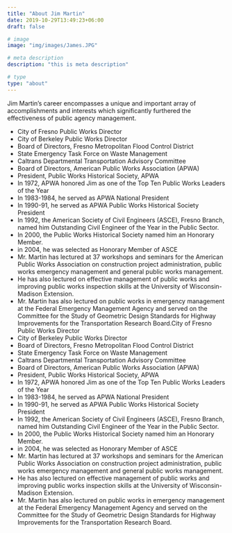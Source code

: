 ```yaml
---
title: "About Jim Martin"
date: 2019-10-29T13:49:23+06:00
draft: false

# image
image: "img/images/James.JPG"

# meta description
description: "this is meta description"

# type
type: "about"
---
```


Jim Martin’s career encompasses a unique and important array of accomplishments and interests which significantly furthered the effectiveness of public agency management.

- City of Fresno Public Works Director
- City of Berkeley Public Works Director
- Board of Directors, Fresno Metropolitan Flood Control District
- State Emergency Task Force on Waste Management
- Caltrans Departmental Transportation Advisory Committee
- Board of Directors, American Public Works Association (APWA)
- President, Public Works Historical Society, APWA
- In 1972, APWA honored Jim as one of the Top Ten Public Works Leaders of the Year
- In 1983-1984, he served as APWA National President
- In 1990-91, he served as APWA Public Works Historical Society President
- In 1992, the American Society of Civil Engineers (ASCE), Fresno Branch, named him Outstanding Civil Engineer of the Year in the Public Sector.
- In 2000, the Public Works Historical Society named him an Honorary Member.
- in 2004, he was selected as Honorary Member of ASCE
- Mr. Martin has lectured at 37 workshops and seminars for the American Public Works Association on construction project administration, public works emergency management and general public works management.
- He has also lectured on effective management of public works and improving public works inspection skills at the University of Wisconsin-Madison Extension.
- Mr. Martin has also lectured on public works in emergency management at the Federal Emergency Management Agency and served on the Committee for the Study of Geometric Design Standards for Highway Improvements for the Transportation Research Board.City of Fresno Public Works Director
- City of Berkeley Public Works Director
- Board of Directors, Fresno Metropolitan Flood Control District
- State Emergency Task Force on Waste Management
- Caltrans Departmental Transportation Advisory Committee
- Board of Directors, American Public Works Association (APWA)
- President, Public Works Historical Society, APWA
- In 1972, APWA honored Jim as one of the Top Ten Public Works Leaders of the Year
- In 1983-1984, he served as APWA National President
- In 1990-91, he served as APWA Public Works Historical Society President
- In 1992, the American Society of Civil Engineers (ASCE), Fresno Branch, named him Outstanding Civil Engineer of the Year in the Public Sector.
- In 2000, the Public Works Historical Society named him an Honorary Member.
- in 2004, he was selected as Honorary Member of ASCE
- Mr. Martin has lectured at 37 workshops and seminars for the American Public Works Association on construction project administration, public works emergency management and general public works management.
- He has also lectured on effective management of public works and improving public works inspection skills at the University of Wisconsin-Madison Extension.
- Mr. Martin has also lectured on public works in emergency management at the Federal Emergency Management Agency and served on the Committee for the Study of Geometric Design Standards for Highway Improvements for the Transportation Research Board.




<!-- {{<album gallery>}} -->
